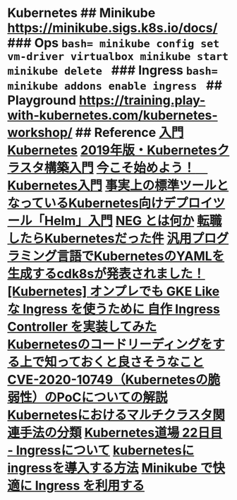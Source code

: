 # Kubernetes ## Minikube <https://minikube.sigs.k8s.io/docs/> ### Ops ```bash= minikube config set vm-driver virtualbox minikube start minikube delete ``` ### Ingress ```bash= minikube addons enable ingress ``` ## Playground <https://training.play-with-kubernetes.com/kubernetes-workshop/> ## Reference [入門 Kubernetes](https://y-ohgi.com/introduction-kubernetes/) [2019年版・Kubernetesクラスタ構築入門](https://knowledge.sakura.ad.jp/20955/) [今こそ始めよう！　Kubernetes入門](https://thinkit.co.jp/series/7342) [事実上の標準ツールとなっているKubernetes向けデプロイツール「Helm」入門](https://knowledge.sakura.ad.jp/23603/) [NEG とは何か](https://medium.com/google-cloud-jp/neg-%E3%81%A8%E3%81%AF%E4%BD%95%E3%81%8B-cc1e2bbc979e) [転職したらKubernetesだった件](https://qiita.com/yuanying/items/ceeeb7329a4fdc566546) [汎用プログラミング言語でKubernetesのYAMLを生成するcdk8sが発表されました！](https://dev.classmethod.jp/articles/end-yaml-with-cdk8s/) [[Kubernetes] オンプレでも GKE Like な Ingress を使うために 自作 Ingress Controller を実装してみた](https://cyberagent.ai/blog/pr/kubernetes/3758/) [Kubernetesのコードリーディングをする上で知っておくと良さそうなこと](https://medium.com/@bells17/things-you-should-know-about-reading-kubernetes-codes-933b0ee6181d) [CVE-2020-10749（Kubernetesの脆弱性）のPoCについての解説](https://knqyf263.hatenablog.com/entry/2020/06/19/063431) [Kubernetesにおけるマルチクラスタ関連手法の分類](https://amsy810.hateblo.jp/entry/2020/06/17/090000) [Kubernetes道場 22日目 - Ingressについて](https://cstoku.dev/posts/2018/k8sdojo-22/) [kubernetesにingressを導入する方法](https://qiita.com/Hirata-Masato/items/8e6b4536b6f1b23c5270) [Minikube で快適に Ingress を利用する](https://qiita.com/superbrothers/items/13d8ce012ef23e22cb74)
